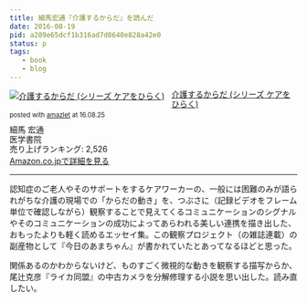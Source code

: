 ```yaml
---
title: 細馬宏通『介護するからだ』を読んだ
date: 2016-08-19
pid: a289e65dcf1b316ad7d8640e828a42e0
status: p
tags:
   - book
   - blog
---
```


<div class="amazlet-box" style="margin-bottom:0px;"><div class="amazlet-image" style="float:left;margin:0px 12px 1px 0px;"><a href="http://www.amazon.co.jp/exec/obidos/ASIN/4260028022/dotimpact-22/ref=nosim/" name="amazletlink" target="_blank"><img src="http://ecx.images-amazon.com/images/I/51DN-4s3K7L._SL160_.jpg" alt="介護するからだ (シリーズ ケアをひらく)" style="border: none;" /></a></div><div class="amazlet-info" style="line-height:120%; margin-bottom: 10px"><div class="amazlet-name" style="margin-bottom:10px;line-height:120%"><a href="http://www.amazon.co.jp/exec/obidos/ASIN/4260028022/dotimpact-22/ref=nosim/" name="amazletlink" target="_blank">介護するからだ (シリーズ ケアをひらく)</a><div class="amazlet-powered-date" style="font-size:80%;margin-top:5px;line-height:120%">posted with <a href="http://www.amazlet.com/" title="amazlet" target="_blank">amazlet</a> at 16.08.25</div></div><div class="amazlet-detail">細馬 宏通 <br />医学書院 <br />売り上げランキング: 2,526<br /></div><div class="amazlet-sub-info" style="float: left;"><div class="amazlet-link" style="margin-top: 5px"><a href="http://www.amazon.co.jp/exec/obidos/ASIN/4260028022/dotimpact-22/ref=nosim/" name="amazletlink" target="_blank">Amazon.co.jpで詳細を見る</a></div></div></div><div class="amazlet-footer" style="clear: left"></div></div>

---- 

認知症のご老人やそのサポートをするケアワーカーの、一般には困難のみが語られがちな介護の現場での「からだの動き」を、つぶさに（記録ビデオをフレーム単位で確認しながら）観察することで見えてくるコミュニケーションのシグナルやそのコミュニケーションの成功によってあらわれる美しい連携を描き出した、おもったよりも軽く読めるエッセイ集。この観察プロジェクト（の雑誌連載）の副産物として『今日のあまちゃん』が書かれていたとあってなるほどと思った。

関係あるのかわからないけど、ものすごく微視的な動きを観察する描写からか、尾辻克彦『ライカ同盟』の中古カメラを分解修理する小説を思い出した。読み直したい。
